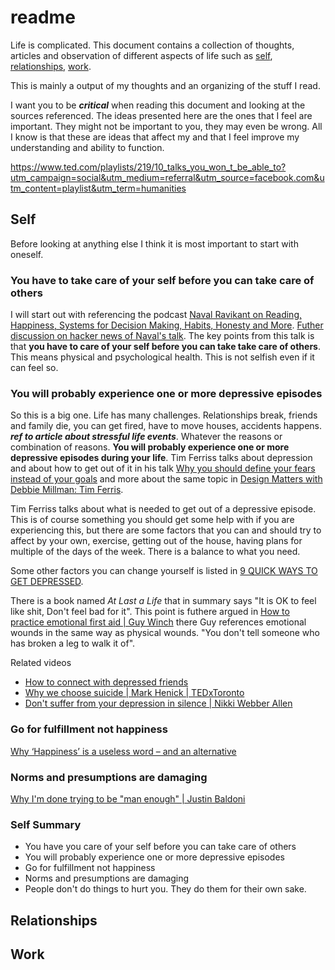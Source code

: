 # readme

Life is complicated. This document contains a collection of thoughts, articles and observation of different aspects of life such as [self](#self), [relationships](#relationships), [work](#work).

This is mainly a output of my thoughts and an organizing of the stuff I read.

I want you to be ***critical*** when reading this document and looking at the sources referenced. The ideas presented here are the ones that I feel are important. They might not be important to you, they may even be wrong. All I know is that these are ideas that affect my and that I feel improve my understanding and ability to function.


https://www.ted.com/playlists/219/10_talks_you_won_t_be_able_to?utm_campaign=social&utm_medium=referral&utm_source=facebook.com&utm_content=playlist&utm_term=humanities

## Self

Before looking at anything else I think it is most important to start with oneself.

### You have to take care of your self before you can take care of others

I will start out with referencing the podcast [Naval Ravikant on Reading, Happiness, Systems for Decision Making, Habits, Honesty and More](https://www.fs.blog/2017/02/naval-ravikant-reading-decision-making/). [Futher discussion on hacker news of Naval's talk](https://news.ycombinator.com/item?id=13905251).
The key points from this talk is that **you have to care of your self before you can take take care of others**. This means physical and psychological health. This is not selfish even if it can feel so.


### You will probably experience one or more depressive episodes

So this is a big one. Life has many challenges. Relationships break, friends and family die, you can get fired, have to move houses, accidents happens. ***ref to article about stressful life events***.
Whatever the reasons or combination of reasons. **You will probably experience one or more depressive episodes during your life**. Tim Ferriss talks about depression and about how to get out of it in his talk [Why you should define your fears instead of your goals](https://www.ted.com/talks/tim_ferriss_why_you_should_define_your_fears_instead_of_your_goals) and more about the same topic in [Design Matters with Debbie Millman: Tim Ferris](https://soundcloud.com/designmatters/design-matters-with-debbie-millman-tim-ferris).

Tim Ferriss talks about what is needed to get out of a depressive episode. This is of course something you should get some help with if you are experiencing this, but there are some factors that you can and should try to affect by your own, exercise, getting out of the house, having plans for multiple of the days of the week. There is a balance to what you need.

Some other factors you can change yourself is listed in [9 QUICK WAYS TO GET DEPRESSED](https://nicoleunice.com/9-quick-ways-to-get-depressed/).

There is a book named *At Last a Life* that in summary says "It is OK to feel like shit, Don't feel bad for it". This point is futhere argued in [How to practice emotional first aid | Guy Winch](https://www.youtube.com/watch?v=F2hc2FLOdhI) there Guy references emotional wounds in the same way as physical wounds. "You don't tell someone who has broken a leg to walk it of".

Related videos
* [How to connect with depressed friends](https://www.ted.com/talks/bill_bernat_how_to_connect_with_depressed_friends)
* [Why we choose suicide | Mark Henick | TEDxToronto](https://www.youtube.com/watch?v=D1QoyTmeAYw)
* [Don't suffer from your depression in silence | Nikki Webber Allen](https://www.youtube.com/watch?v=shG0ezBeeJc)


### Go for fulfillment not happiness
[Why ‘Happiness’ is a useless word – and an alternative](https://www.youtube.com/watch?v=GocIobQ9MLs)


### Norms and presumptions are damaging
[Why I'm done trying to be "man enough" | Justin Baldoni](https://www.youtube.com/watch?v=Cetg4gu0oQQ&feature=share)

### Self Summary
* You have you care of your self before you can take care of others
* You will probably experience one or more depressive episodes
* Go for fulfillment not happiness
* Norms and presumptions are damaging
* People don't do things to hurt you. They do them for their own sake.


## Relationships

## Work
